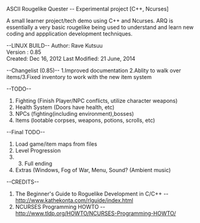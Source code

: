 ASCII Rougelike Quester -- Experimental project [C++, Ncurses]
 
A small learner project/tech demo using C++ and Ncurses. ARQ is essentially a very basic rougelike being used to understand and learn new coding and appplication development techniques.

--LINUX BUILD--
Author: Rave Kutsuu   
Version : 0.85                              
Created: Dec 16, 2012
Last Modified: 21 June, 2014                

--Changelist (0.85)--
1.Improved documentation
2.Ablity to walk over items/3.Fixed inventory to work with the new item system

--TODO--
1. Fighting (Finish Player/NPC conflicts, utilize character weapons)
2. Health System (Doors have health, etc)
3. NPCs (fighting(including environment),bosses)
4. Items (lootable corpses, weapons, potions, scrolls, etc)

--Final TODO--
1. Load game/item maps from files
2. Level Progression
3. 3. Full ending
4. Extras (Windows, Fog of War, Menu, Sound? (Ambient music)

--CREDITS-- 
1. The Beginner's Guide to Roguelike Development in C/C++ -- http://www.kathekonta.com/rlguide/index.html 
2. NCURSES Programming HOWTO --  http://www.tldp.org/HOWTO/NCURSES-Programming-HOWTO/                               
